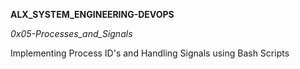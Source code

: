__ALX_SYSTEM_ENGINEERING-DEVOPS__

_0x05-Processes_and_Signals_

Implementing Process ID's and Handling Signals using Bash Scripts

